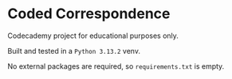# Coded Correspondence

Codecademy project for educational purposes only.

Built and tested in a `Python 3.13.2` venv.

No external packages are required, so `requirements.txt` is empty.
